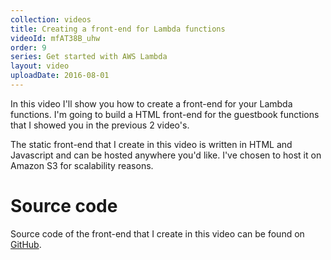 ```yaml
---
collection: videos
title: Creating a front-end for Lambda functions
videoId: mfAT38B_uhw
order: 9
series: Get started with AWS Lambda
layout: video
uploadDate: 2016-08-01
---
```


In this video I'll show you how to create a front-end for your Lambda functions. I'm going to build a HTML front-end for the guestbook functions that I showed you in the previous 2 video's.

The static front-end that I create in this video is written in HTML and Javascript and can be hosted anywhere you'd like. I've chosen to host it on Amazon S3 for scalability reasons.

# Source code
Source code of the front-end that I create in this video can be found on <a href="https://github.com/SavjeeTutorials/getting-started-with-lambda/tree/master/09-creating-a-front-end" target="_blank">GitHub</a>.


